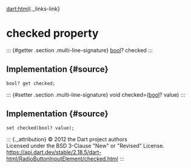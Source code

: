 [dart:html](../../dart-html/dart-html-library){._links-link}

checked property
================

::: {#getter .section .multi-line-signature}
[bool](../../dart-core/bool-class)? checked
:::

Implementation {#source}
--------------

``` {.language-dart data-language="dart"}
bool? get checked;
```

::: {#setter .section .multi-line-signature}
void checked=([bool](../../dart-core/bool-class)? value)
:::

Implementation {#source}
--------------

``` {.language-dart data-language="dart"}
set checked(bool? value);
```

::: {._attribution}
© 2012 the Dart project authors\
Licensed under the BSD 3-Clause \"New\" or \"Revised\" License.\
<https://api.dart.dev/stable/2.18.5/dart-html/RadioButtonInputElement/checked.html>
:::
